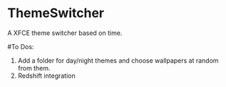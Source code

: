 # ThemeSwitcher
A XFCE theme switcher based on time.

#To Dos:

1. Add a folder for day/night themes and choose wallpapers at random from them.
2. Redshift integration

